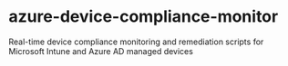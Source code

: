 # azure-device-compliance-monitor
Real-time device compliance monitoring and remediation scripts for Microsoft Intune and Azure AD managed devices
